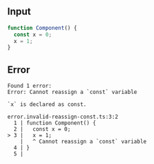 
## Input

```javascript
function Component() {
  const x = 0;
  x = 1;
}

```


## Error

```
Found 1 error:
Error: Cannot reassign a `const` variable

`x` is declared as const.

error.invalid-reassign-const.ts:3:2
  1 | function Component() {
  2 |   const x = 0;
> 3 |   x = 1;
    |   ^ Cannot reassign a `const` variable
  4 | }
  5 |


```
          
      